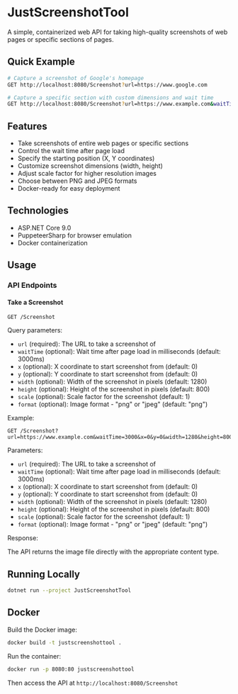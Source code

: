 # JustScreenshotTool

A simple, containerized web API for taking high-quality screenshots of web pages or specific sections of pages.

## Quick Example

```bash
# Capture a screenshot of Google's homepage
GET http://localhost:8080/Screenshot?url=https://www.google.com

# Capture a specific section with custom dimensions and wait time
GET http://localhost:8080/Screenshot?url=https://www.example.com&waitTime=5000&x=100&y=200&width=800&height=600&scale=2&format=png
```

## Features

- Take screenshots of entire web pages or specific sections
- Control the wait time after page load
- Specify the starting position (X, Y coordinates)
- Customize screenshot dimensions (width, height)
- Adjust scale factor for higher resolution images
- Choose between PNG and JPEG formats
- Docker-ready for easy deployment

## Technologies

- ASP.NET Core 9.0
- PuppeteerSharp for browser emulation
- Docker containerization

## Usage

### API Endpoints

#### Take a Screenshot

```
GET /Screenshot
```

Query parameters:

- `url` (required): The URL to take a screenshot of
- `waitTime` (optional): Wait time after page load in milliseconds (default: 3000ms)
- `x` (optional): X coordinate to start screenshot from (default: 0)
- `y` (optional): Y coordinate to start screenshot from (default: 0)
- `width` (optional): Width of the screenshot in pixels (default: 1280)
- `height` (optional): Height of the screenshot in pixels (default: 800)
- `scale` (optional): Scale factor for the screenshot (default: 1)
- `format` (optional): Image format - "png" or "jpeg" (default: "png")

Example:

```
GET /Screenshot?url=https://www.example.com&waitTime=3000&x=0&y=0&width=1280&height=800&scale=1&format=png
```

Parameters:

- `url` (required): The URL to take a screenshot of
- `waitTime` (optional): Wait time after page load in milliseconds (default: 3000ms)
- `x` (optional): X coordinate to start screenshot from (default: 0)
- `y` (optional): Y coordinate to start screenshot from (default: 0)
- `width` (optional): Width of the screenshot in pixels (default: 1280)
- `height` (optional): Height of the screenshot in pixels (default: 800)
- `scale` (optional): Scale factor for the screenshot (default: 1)
- `format` (optional): Image format - "png" or "jpeg" (default: "png")

Response:

The API returns the image file directly with the appropriate content type.

## Running Locally

```bash
dotnet run --project JustScreenshotTool
```

## Docker

Build the Docker image:

```bash
docker build -t justscreenshottool .
```

Run the container:

```bash
docker run -p 8080:80 justscreenshottool
```

Then access the API at `http://localhost:8080/Screenshot`